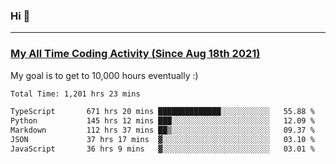 ### Hi 🙂

---

### <a href="https://wakatime.com/@Eroxl">My All Time Coding Activity (Since Aug 18th 2021)</a>
My goal is to get to 10,000 hours eventually :)
<!--START_SECTION:waka-->

```txt
Total Time: 1,201 hrs 23 mins

TypeScript       671 hrs 20 mins ██████████████░░░░░░░░░░░   55.88 %
Python           145 hrs 12 mins ███░░░░░░░░░░░░░░░░░░░░░░   12.09 %
Markdown         112 hrs 37 mins ██▒░░░░░░░░░░░░░░░░░░░░░░   09.37 %
JSON             37 hrs 17 mins  ▓░░░░░░░░░░░░░░░░░░░░░░░░   03.10 %
JavaScript       36 hrs 9 mins   ▓░░░░░░░░░░░░░░░░░░░░░░░░   03.01 %
```

<!--END_SECTION:waka-->
